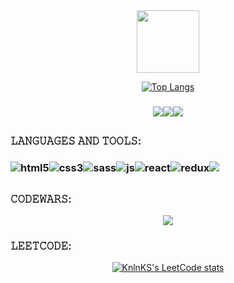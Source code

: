 <div id="header" align="center">
  <img src="https://i.giphy.com/media/XNUPUjxLq9SuwoQDEp/giphy.webp" width="100"/>
</div>

<div align="center">
  
<!--   [![GitHub Streak](https://github-readme-streak-stats.herokuapp.com?user=yaroslavskiba&theme=dark&date_format=j%20M%5B%20Y%5D)](https://git.io/streak-stats) -->

  [![Top Langs](https://github-readme-stats.vercel.app/api/top-langs/?username=yaroslavskiba&layout=compact&theme=dark)](https://github.com/anuraghazra/github-readme-stats)
</div>

### <div align="center"><a href="https://www.codewars.com/users/yaroslavskiba322"><img src="https://img.shields.io/badge/Codewars-B1361E?style=for-the-badge&logo=codewars&logoColor=white"/></a><a href="https://www.linkedin.com/in/%D0%BF%D0%B0%D0%B2%D0%B5%D0%BB-%D0%B2%D0%BE%D1%80%D0%BE%D0%B1%D1%8C%D0%B5%D0%B2-4ba528256/"><img src="https://img.shields.io/badge/LinkedIn-0A66C2.svg?style=for-the-badge&logo=LinkedIn&logoColor=white"></a><a href="mailto:yaroslavskiba322@gmail.com"><img src="https://img.shields.io/badge/Gmail-EA4335.svg?style=for-the-badge&logo=Gmail&logoColor=white"></a>
###
##

### 𝙻𝙰𝙽𝙶𝚄𝙰𝙶𝙴𝚂 𝙰𝙽𝙳 𝚃𝙾𝙾𝙻𝚂: 
### <img alt="html5" src="https://img.shields.io/badge/HTML5-E34F26.svg?style=for-the-badge&logo=HTML5&logoColor=white"/><img alt="css3" src="https://img.shields.io/badge/CSS3-1572B6.svg?style=for-the-badge&logo=CSS3&logoColor=white"/><img alt="sass" src="https://img.shields.io/badge/Sass-CC6699.svg?style=for-the-badge&logo=Sass&logoColor=white"/><img alt="js" src="https://img.shields.io/badge/JavaScript-F7DF1E.svg?style=for-the-badge&logo=JavaScript&logoColor=black"/><img alt="react" src="https://img.shields.io/badge/React-61DAFB.svg?style=for-the-badge&logo=React&logoColor=black"/><img alt="redux" src="https://img.shields.io/badge/Redux-764ABC.svg?style=for-the-badge&logo=Redux&logoColor=white"/><img src="https://img.shields.io/badge/typescript-%23007ACC.svg?style=for-the-badge&logo=typescript&logoColor=white" />
###
##
### 𝙲𝙾𝙳𝙴𝚆𝙰𝚁𝚂:
<div align="center">
  <img src="https://www.codewars.com/users/yaroslavskiba322/badges/large">
</div>

### 𝙻𝙴𝙴𝚃𝙲𝙾𝙳𝙴:
<div align="center">
  
  [![KnlnKS's LeetCode stats](https://leetcode-stats-six.vercel.app/api?username=yaroslavskiba&theme=dark)](https://github.com/madushadhanushka/github-readme)
</div>
<!-- <img src="https://img.shields.io/badge/dynamic/json?style=for-the-badge&labelColor=black&color=%23ffa116&label=Solved&query=solvedOverTotal&url=https%3A%2F%2Fleetcode-badge.vercel.app%2Fapi%2Fusers%2Fyaroslavskiba&logo=leetcode&logoColor=yellow"> -->
  
